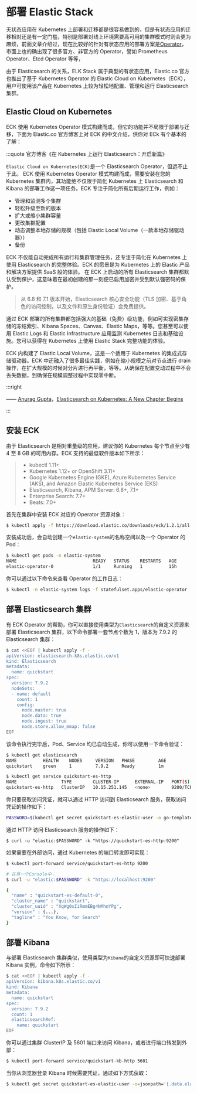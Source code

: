 # 部署 Elastic Stack

无状态应用在 Kubernetes 上部署和迁移都是很容易做到的，但是有状态应用的迁移相对还是有一定门槛，特别是部署对线上环境需要高可用的集群模式时则会更为麻烦，前面文章介绍过，现在比较好的针对有状态应用的部署方案是[Operator](/immutable-infrastructure/container/application-centric.html#operator与crd)，市面上也的确出现了很多官方、非官方的 Operator，譬如 Prometheus Operator、Etcd Operator 等等，

由于 Elasticsearch 的关系，ELK Stack 属于典型的有状态应用，Elastic.co 官方也推出了基于 Kubernetes Operator 的 Elastic Cloud on Kubernetes（ECK），用户可使用该产品在 Kubernetes 上较为轻松地配置、管理和运行 Elasticsearch 集群。

## Elastic Cloud on Kubernetes

ECK 使用 Kubernetes Operator 模式构建而成，但它的功能并不局限于部署与迁移，下面为 Elastic.co 官方博客上对 ECK 的中文介绍，供你对 ECk 有个基本的了解：

:::quote 官方博客《在 Kubernetes 上运行 Elasticsearch：开启新篇》

`Elastic Cloud on Kubernetes(ECK)`是一个 Elasticsearch Operator，但远不止于此。 ECK 使用 Kubernetes Operator 模式构建而成，需要安装在您的 Kubernetes 集群内，其功能绝不仅限于简化 Kubernetes 上 Elasticsearch 和 Kibana 的部署工作这一项任务。ECK 专注于简化所有后期运行工作，例如：

- 管理和监测多个集群
- 轻松升级至新的版本
- 扩大或缩小集群容量
- 更改集群配置
- 动态调整本地存储的规模（包括 Elastic Local Volume（一款本地存储驱动器））
- 备份

ECK 不仅能自动完成所有运行和集群管理任务，还专注于简化在 Kubernetes 上使用 Elasticsearch 的完整体验。ECK 的愿景是为 Kubernetes 上的 Elastic 产品和解决方案提供 SaaS 般的体验。 在 ECK 上启动的所有 Elasticsearch 集群都默认受到保护，这意味着在最初创建的那一刻便已启用加密并受到默认强密码的保护。

> 从 6.8 和 7.1 版本开始，Elasticsearch 核心安全功能（TLS 加密、基于角色的访问控制，以及文件和原生身份验证）会免费提供。

通过 ECK 部署的所有集群都包括强大的基础（免费）级功能，例如可实现密集存储的冻结索引、Kibana Spaces、Canvas、Elastic Maps，等等。您甚至可以使用 Elastic Logs 和 Elastic Infrastructure 应用监测 Kubernetes 日志和基础设施。您可以获得在 Kubernetes 上使用 Elastic Stack 完整功能的体验。

ECK 内构建了 Elastic Local Volume，这是一个适用于 Kubernetes 的集成式存储驱动器。ECK 中还融入了很多最佳实践，例如在缩小规模之前对节点进行 drain 操作，在扩大规模的时候对分片进行再平衡，等等。从确保在配置变动过程中不会丢失数据，到确保在规模调整过程中实现零中断。

:::right

—— [Anurag Gupta](https://www.elastic.co/cn/blog/author/anurag-gupta)，[Elasticsearch on Kubernetes: A New Chapter Begins](https://www.elastic.co/cn/blog/introducing-elastic-cloud-on-kubernetes-the-elasticsearch-operator-and-beyond)

:::

## 安装 ECK

由于 Elasticsearch 是相对重量级的应用，建议你的 Kubernetes 每个节点至少有 4 至 8 GB 的可用内存。ECK 支持的最低软件版本如下所示：

> - kubectl 1.11+
> - Kubernetes 1.12+ or OpenShift 3.11+
> - Google Kubernetes Engine (GKE), Azure Kubernetes Service (AKS), and Amazon Elastic Kubernetes Service (EKS)
> - Elasticsearch, Kibana, APM Server: 6.8+, 7.1+
> - Enterprise Search: 7.7+
> - Beats: 7.0+

首先在集群中安装 ECK 对应的 Operator 资源对象：

```bash
$ kubectl apply -f https://download.elastic.co/downloads/eck/1.2.1/all-in-one.yaml
```

安装成功后，会自动创建一个`elastic-system`的名称空间以及一个 Operator 的 Pod：

```bash
$ kubectl get pods -n elastic-system
NAME                             READY   STATUS    RESTARTS   AGE
elastic-operator-0               1/1     Running   1          15h
```

你可以通过以下命令来查看 Operator 的工作日志：

```bash
$ kubectl -n elastic-system logs -f statefulset.apps/elastic-operator
```

## 部署 Elasticsearch 集群

有 ECK Operator 的帮助，你可以直接使用类型为`Elasticsearch`的自定义资源来部署 Elasticsearch 集群，以下命令部署一套节点个数为 1，版本为 7.9.2 的 Elasticsearch 集群：

```bash
$ cat <<EOF | kubectl apply -f -
apiVersion: elasticsearch.k8s.elastic.co/v1
kind: Elasticsearch
metadata:
  name: quickstart
spec:
  version: 7.9.2
  nodeSets:
  - name: default
    count: 1
    config:
      node.master: true
      node.data: true
      node.ingest: true
      node.store.allow_mmap: false
EOF
```

该命令执行完毕后，Pod、Service 均已自动生成，你可以使用一下命令验证：

```bash
$ kubectl get elasticsearch
NAME          HEALTH    NODES     VERSION   PHASE         AGE
quickstart    green     1         7.9.2     Ready         1m

$ kubectl get service quickstart-es-http
NAME                 TYPE        CLUSTER-IP      EXTERNAL-IP   PORT(S)    AGE
quickstart-es-http   ClusterIP   10.15.251.145   <none>        9200/TCP   34m
```

你只要获取访问凭证，就可以通过 HTTP 访问到 Elasticsearch 服务，获取访问凭证的操作如下：

```bash
PASSWORD=$(kubectl get secret quickstart-es-elastic-user -o go-template='{{.data.elastic | base64decode}}')
```

通过 HTTP 访问 Elasticsearch 服务的操作如下：

```
$ curl -u "elastic:$PASSWORD" -k "https://quickstart-es-http:9200"
```

如果需要在外部访问，通过 Kubernetes 的端口转发即可实现：

```bash
$ kubectl port-forward service/quickstart-es-http 9200

# 在另一个Console中：
$ curl -u "elastic:$PASSWORD" -k "https://localhost:9200"

{
  "name" : "quickstart-es-default-0",
  "cluster_name" : "quickstart",
  "cluster_uuid" : "XqWg0xIiRmmEBg4NMhnYPg",
  "version" : {...},
  "tagline" : "You Know, for Search"
}
```

## 部署 Kibana

与部署 Elasticsearch 集群类似，使用类型为`Kibana`的自定义资源即可快速部署 Kibana 实例，命令如下所示：

```bash
$ cat <<EOF | kubectl apply -f -
apiVersion: kibana.k8s.elastic.co/v1
kind: Kibana
metadata:
  name: quickstart
spec:
  version: 7.9.2
  count: 1
  elasticsearchRef:
    name: quickstart
EOF
```

你可以通过集群 ClusterIP 及 5601 端口来访问 Kibana，或者进行端口转发到外部：

```bash
$ kubectl port-forward service/quickstart-kb-http 5601
```

当你从浏览器登录 Kibana 时候需要凭证，通过如下方式获取：

```bash
$ kubectl get secret quickstart-es-elastic-user -o=jsonpath='{.data.elastic}' | base64 --decode; echo
```
